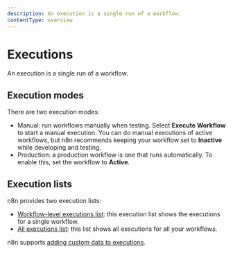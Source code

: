 ```yaml
---
description: An execution is a single run of a workflow.
contentType: overview
---
```


# Executions

An execution is a single run of a workflow.

## Execution modes

There are two execution modes:

* Manual: run workflows manually when testing. Select **Execute Workflow** to start a manual execution. You can do manual executions of active workflows, but n8n recommends keeping your workflow set to **Inactive** while developing and testing.
* Production: a production workflow is one that runs automatically. To enable this, set the workflow to **Active**.


## Execution lists

n8n provides two execution lists:

* [Workflow-level executions list](/workflows/executions/single-workflow-executions.md): this execution list shows the executions for a single workflow.
* [All executions list](/workflows/executions/all-executions.md): this list shows all executions for all your workflows.

n8n supports [adding custom data to executions](/workflows/executions/custom-executions-data.md).
